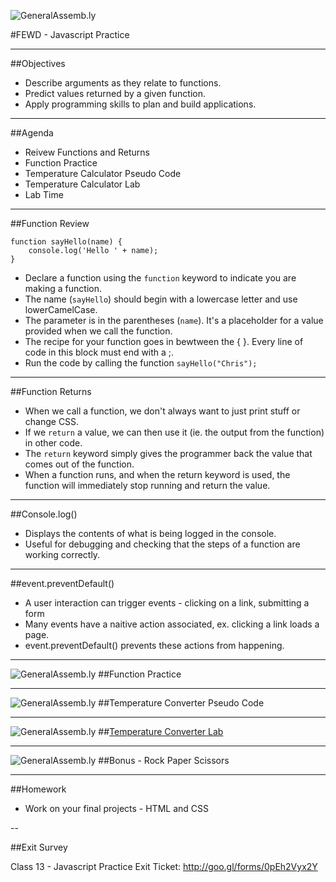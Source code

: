 ![GeneralAssemb.ly](../../img/icons/FEWD_Logo.png)

#FEWD - Javascript Practice

---

##Objectives

* Describe arguments as they relate to functions.
* Predict values returned by a given function.
* Apply programming skills to plan and build applications.

---

##Agenda

* Reivew Functions and Returns
* Function Practice
* Temperature Calculator Pseudo Code
* Temperature Calculator Lab
* Lab Time

---

##Function Review

```
function sayHello(name) {
    console.log('Hello ' + name);
}
```

* Declare a function using the `function` keyword to indicate you are making a function.
* The name (`sayHello`) should begin with a lowercase letter and use lowerCamelCase.
* The parameter is in the parentheses (`name`). It's a placeholder for a value provided when we call the function.
* The recipe for your function goes in bewtween the { }. Every line of code in this block must end with a ;.
* Run the code by calling the function `sayHello("Chris");`

---
##Function Returns

*	When we call a function, we don't always want to just print stuff or change CSS.
*	If we `return` a value, we can then use it (ie. the output from the function) in other code.
*	The `return` keyword simply gives the programmer back the value that comes out of the function.
*	When a function runs, and when the return keyword is used, the function will immediately stop running and return the value.

---
##Console.log()

*	Displays the contents of what is being logged in the console.
*	Useful for debugging and checking that the steps of a function are working correctly.

---

##event.preventDefault()

*	A user interaction can trigger events - clicking on a link, submitting a form
*	Many events have a naitive action associated, ex. clicking a link loads a page.
*	event.preventDefault() prevents these actions from happening.

---

![GeneralAssemb.ly](../../img/icons/exercise_icon_md.png)
##Function Practice

---

![GeneralAssemb.ly](../../img/icons/exercise_icon_md.png)
##Temperature Converter Pseudo Code

---

![GeneralAssemb.ly](../../img/icons/exercise_icon_md.png)
##[Temperature Converter Lab](http://codepen.io/laurenwburton/pen/VvxBWL)

---

![GeneralAssemb.ly](../../img/icons/exercise_icon_md.png)
##Bonus - Rock Paper Scissors

---

##Homework

* Work on your final projects - HTML and CSS

--

##Exit Survey 

Class 13 - Javascript Practice Exit Ticket: http://goo.gl/forms/0pEh2Vyx2Y

